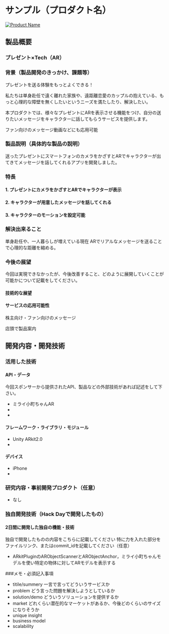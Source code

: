# サンプル（プロダクト名）

[![Product Name](image.png)](https://www.youtube.com/watch?v=G5rULR53uMk)

## 製品概要
### プレゼント×Tech（AR）

### 背景（製品開発のきっかけ、課題等）
プレゼントを送る体験をもっとよくできる！

私たちは単身赴任で遠く離れた家族や、遠距離恋愛のカップルの抱えている、もっと心理的な障壁を無くしたいというニーズを満たしたり、解決したい。

本プロダクトでは、様々なプレゼントにARを表示させる機能をつけ、自分の送りたいメッセージをキャラクターに話してもらうサービスを提供します。


ファン向けのメッセージ動画などにも応用可能

### 製品説明（具体的な製品の説明）
送ったプレゼントにスマートフォンのカメラをかざすとARでキャラクターが出てきてメッセージを話してくれるアプリを開発しました。


### 特長

#### 1. プレゼントにカメラをかざすとARでキャラクターが表示

#### 2. キャラクターが用意したメッセージを話してくれる

#### 3. キャラクターのモーションを設定可能

### 解決出来ること
単身赴任や、一人暮らしが増えている現在
ARでリアルなメッセージを送ることで心理的な距離を縮める。

### 今後の展望
今回は実現できなかったが、今後改善すること、どのように展開していくことが可能かについて記載をしてください。
#### 技術的な展望

#### サービスの応用可能性
株主向け・ファン向けのメッセージ

店頭で製品案内

## 開発内容・開発技術
### 活用した技術
#### API・データ
今回スポンサーから提供されたAPI、製品などの外部技術があれば記述をして下さい。

* ミライ小町ちゃんAR
* 
* 

#### フレームワーク・ライブラリ・モジュール
* Unity ARkit2.0
* 

#### デバイス
* iPhone
* 

### 研究内容・事前開発プロダクト（任意）
* なし


### 独自開発技術（Hack Dayで開発したもの）
#### 2日間に開発した独自の機能・技術
独自で開発したものの内容をこちらに記載してください
特に力を入れた部分をファイルリンク、またはcommit_idを記載してください（任意）
* ARkitPluginのARObjectScannerとARObjectAnchor，ミライ小町ちゃんモデルを使い特定の物体に対してARモデルを表示する


###メモ・必須記入事項
* titile/summery 一言で言ってどういうサービスか
* problem どう言った問題を解決しようとしているか
* solution/demo どういうソリューションを提供するか
* market どれくらい潜在的なマーケットがあるか、今後どのくらいのサイズになりそうか
* unique insight
* business model
* scalability
